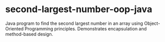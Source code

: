 # second-largest-number-oop-java
Java program to find the second largest number in an array using Object-Oriented Programming principles. Demonstrates encapsulation and method-based design.

